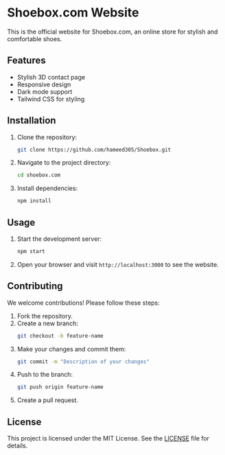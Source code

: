 # Shoebox.com Website

This is the official website for Shoebox.com, an online store for stylish and comfortable shoes.

## Features

- Stylish 3D contact page
- Responsive design
- Dark mode support
- Tailwind CSS for styling

## Installation

1. Clone the repository:
   ```sh
   git clone https://github.com/hameed305/Shoebox.git
   ```
2. Navigate to the project directory:
   ```sh
   cd shoebox.com
   ```
3. Install dependencies:
   ```sh
   npm install
   ```

## Usage

1. Start the development server:
   ```sh
   npm start
   ```
2. Open your browser and visit `http://localhost:3000` to see the website.

## Contributing

We welcome contributions! Please follow these steps:

1. Fork the repository.
2. Create a new branch:
   ```sh
   git checkout -b feature-name
   ```
3. Make your changes and commit them:
   ```sh
   git commit -m "Description of your changes"
   ```
4. Push to the branch:
   ```sh
   git push origin feature-name
   ```
5. Create a pull request.

## License

This project is licensed under the MIT License. See the [LICENSE](LICENSE) file for details.
